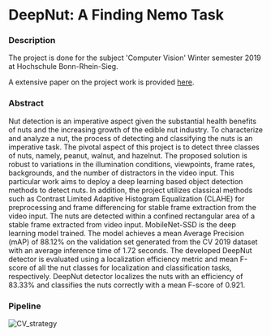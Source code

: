 # DeepNut: A Finding Nemo Task

### Description

The project is done for the subject 'Computer Vision' Winter semester 2019 at Hochschule Bonn-Rhein-Sieg.

A extensive paper on the project work is provided [here](DeepNut-CV2019.pdf).

### Abstract

Nut detection is an imperative aspect given the substantial health benefits of nuts and the increasing growth of the edible nut industry. To characterize and analyze a nut, the process of detecting and classifying the nuts is an imperative task.  The pivotal aspect of this project is to detect three classes of nuts, namely, peanut, walnut, and hazelnut. The proposed solution is robust to variations in the illumination conditions, viewpoints, frame rates, backgrounds, and the number of distractors in the video input. This particular work aims to deploy a deep learning based object detection methods to detect nuts. In addition, the project utilizes classical methods such as Contrast Limited Adaptive Histogram Equalization (CLAHE) for preprocessing and frame differencing for stable frame extraction from the video input. The nuts are detected within a confined rectangular area of a stable frame extracted from video input. MobileNet-SSD is the deep learning model trained. The model achieves a mean Average Precision (mAP) of 88.12\% on the validation set generated from the CV 2019 dataset with an average inference time of 1.72 seconds. The developed DeepNut detector is evaluated using a localization efficiency metric and mean F-score of all the nut classes for localization and classification tasks, respectively. DeepNut detector localizes the nuts with an efficiency of 83.33\% and classifies the nuts correctly with a mean F-score of 0.921.

### Pipeline

![CV_strategy](https://user-images.githubusercontent.com/43172178/76835379-4777b300-682f-11ea-9c6c-698e873aaff2.jpg)

